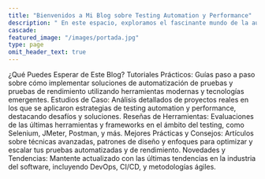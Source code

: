 ```yaml
---
title: "Bienvenidos a Mi Blog sobre Testing Automation y Performance"
description: " En este espacio, exploramos el fascinante mundo de la automatización de pruebas y el rendimiento del software. Como profesional con años de experiencia en la industria, mi objetivo es compartir conocimientos, técnicas y mejores prácticas para ayudar a otros testers y desarrolladores a mejorar la calidad y eficiencia de sus proyectos de software.."
cascade:
featured_image: "/images/portada.jpg"
type: page
omit_header_text: true
---
```

¿Qué Puedes Esperar de Este Blog?
Tutoriales Prácticos: Guías paso a paso sobre cómo implementar soluciones de automatización de pruebas y pruebas de rendimiento utilizando herramientas modernas y tecnologías emergentes.
Estudios de Caso: Análisis detallados de proyectos reales en los que se aplicaron estrategias de testing automation y performance, destacando desafíos y soluciones.
Reseñas de Herramientas: Evaluaciones de las últimas herramientas y frameworks en el ámbito del testing, como Selenium, JMeter, Postman, y más.
Mejores Prácticas y Consejos: Artículos sobre técnicas avanzadas, patrones de diseño y enfoques para optimizar y escalar tus pruebas automatizadas y de rendimiento.
Novedades y Tendencias: Mantente actualizado con las últimas tendencias en la industria del software, incluyendo DevOps, CI/CD, y metodologías ágiles.


<!-- 
---
title: "Ananke: a Hugo Theme"

description: "The last theme you'll ever need. Maybe."
# 1. To ensure Netlify triggers a build on our exampleSite instance, we need to change a file in the exampleSite directory.
theme_version: '2.8.2'
cascade:
featured_image: '/images/gohugo-default-sample-hero-image.jpg'
---
Welcome to my blog with some of my work in progress. I've been working on this book idea. You can read some of the chapters below. -->
